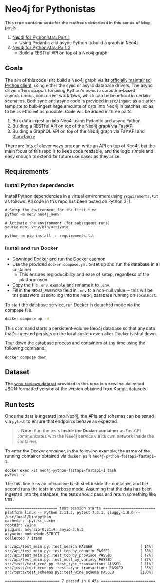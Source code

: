 # Neo4j for Pythonistas

This repo contains code for the methods described in this series of blog posts:

1. [Neo4j for Pythonistas: Part 1](https://thedataquarry.com/posts/neo4j-python-1/)
   * Using Pydantic and async Python to build a graph in Neo4j
2. [Neo4j for Pythonistas: Part 2](https://thedataquarry.com/posts/neo4j-python-2/)
   * Build a RESTful API on top of a Neo4j graph

## Goals

The aim of this code is to build a Neo4j graph via its [officially maintained Python client](https://github.com/neo4j/neo4j-python-driver), using either the sync or async database drivers. The async driver offers support for using Python's `asyncio` coroutine-based asynchronous, concurrent workflows, which can be beneficial in certain scenarios. Both sync and async code is provided in `src/ingest` as a starter template to bulk-ingest large amounts of data into Neo4j in batches, so as to be as efficient as possible. Code will be added in three parts:


1. Bulk data ingestion into Neo4j using Pydantic and async Python
2. Building a RESTful API on top of the Neo4j graph via [FastAPI](https://fastapi.tiangolo.com/)
3. Building a GraphQL API on top of the Neo4j graph via FastAPI and [Strawberry](https://strawberry.rocks/)

There are lots of clever ways one can write an API on top of Neo4j, but the main focus of this repo is to keep code readable, and the logic simple and easy enough to extend for future use cases as they arise.


## Requirements

### Install Python dependencies

Install Python dependencies in a virtual environment using `requirements.txt` as follows. All code in this repo has been tested on Python 3.11.

```
# Setup the environment for the first time
python -m venv neo4j_venv

# Activate the environment (for subsequent runs)
source neoj_venv/bin/activate

python -m pip install -r requirements.txt
```


### Install and run Docker

* [Download Docker](https://docs.docker.com/get-docker/) and run the Docker daemon
* Use the provided `docker-compose.yml` to set up and run the database in a container
  * This ensures reproducibility and ease of setup, regardless of the platform used.
* Copy the file `.env.example` and rename it to `.env`.
* Fill in the `NEO4J_PASSWORD` field in `.env` to a non-null value -- this will be the password used to log into the Neo4j database running on `localhost`.

To start the database service, run Docker in detached mode via the compose file.

```sh
docker compose up -d
```

This command starts a persistent-volume Neo4j database so that any data that's ingested persists on the local system even after Docker is shut down.

Tear down the database process and containers at any time using the following command:

```
docker compose down
```

## Dataset

The [wine reviews dataset](./data/) provided in this repo is a newline-delimited JSON-formatted version of the version obtained from Kaggle datasets.


## Run tests

Once the data is ingested into Neo4j, the APIs and schemas can be tested via `pytest` to ensure that endpoints behave as expected. 

> 💡 **Note:** Run the tests **inside the Docker container** as FastAPI communicates with the Neo4j service via its own network inside the container.

To enter the Docker container, in the following example, the name of the running container obtained via `docker ps` is `neo4j-python-fastapi-fastapi-1`.

```
docker exec -it neo4j-python-fastapi-fastapi-1 bash
pytest -v
```

The first line runs an interactive bash shell inside the container, and the second runs the tests in verbose mode. Assuming that the data has been ingested into the database, the tests should pass and return something like this.

```
======================== test session starts ========================
platform linux -- Python 3.11.3, pytest-7.3.1, pluggy-1.0.0 -- /usr/local/bin/python
cachedir: .pytest_cache
rootdir: /wine
plugins: asyncio-0.21.0, anyio-3.6.2
asyncio: mode=Mode.STRICT
collected 7 items                                                   

src/api/test_main.py::test_search PASSED                      [ 14%]
src/api/test_main.py::test_top_by_country PASSED              [ 28%]
src/api/test_main.py::test_top_by_province PASSED             [ 42%]
src/api/test_main.py::test_most_by_variety PASSED             [ 57%]
src/tests/test_crud.py::test_sync_transactions PASSED         [ 71%]
src/tests/test_crud.py::test_async_transactions PASSED        [ 85%]
src/tests/test_schemas.py::test_wine_schema PASSED            [100%]

========================= 7 passed in 0.45s =========================
```